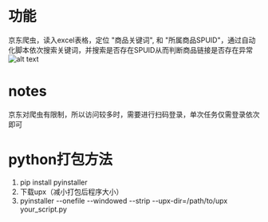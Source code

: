 # 功能
京东爬虫，读入excel表格，定位 "商品关键词", 和 "所属商品SPUID"，通过自动化脚本依次搜索关键词，并搜索是否存在SPUID从而判断商品链接是否存在异常
![alt text](image.png)
# notes
京东对爬虫有限制，所以访问较多时，需要进行扫码登录，单次任务仅需登录依次即可

# python打包方法
1. pip install pyinstaller 
2. 下载upx（减小打包后程序大小）
3. pyinstaller --onefile --windowed --strip  --upx-dir=/path/to/upx your_script.py